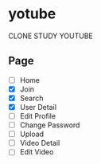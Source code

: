 # yotube

CLONE STUDY YOUTUBE

## Page

- [ ] Home
- [x] Join
- [x] Search
- [x] User Detail
- [ ] Edit Profile
- [ ] Change Password
- [ ] Upload
- [ ] Video Detail
- [ ] Edit Video
